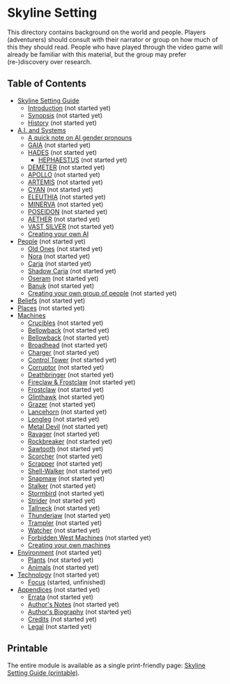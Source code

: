 # Skyline Setting

This directory contains background on the world and people.
Players (adventurers) should consult with their narrator or group on how much of this they should read.
People who have played through the video game will already be familiar with this material, but the group may prefer (re-)discovery over research.

## Table of Contents

<!-- +template files guide/setting web-table-of-contents -->

* [Skyline Setting Guide](010-front-matter.md)
  * [Introduction](015-introduction.md) (not started yet)
  * [Synopsis](020-synopsis.md) (not started yet)
  * [History](100-history.md) (not started yet)
* [A.I. and Systems](200-ai.md)
  * [A quick note on AI gender pronouns](203-ai-gender.md)
  * [GAIA](205-gaia.md) (not started yet)
  * [HADES](210-hades.md) (not started yet)
    * [HEPHAESTUS](215-hephaestus.md) (not started yet)
  * [DEMETER](220-demeter.md) (not started yet)
  * [APOLLO](225-apollo.md) (not started yet)
  * [ARTEMIS](230-artemis.md) (not started yet)
  * [CYAN](235-cyan.md) (not started yet)
  * [ELEUTHIA](240-eleuthia.md) (not started yet)
  * [MINERVA](245-minerva.md) (not started yet)
  * [POSEIDON](250-poseidon.md) (not started yet)
  * [AETHER](255-aether.md) (not started yet)
  * [VAST SILVER](260-vast-silver.md) (not started yet)
  * [Creating your own AI](280-creating-your-own.md)
* [People](300-people.md) (not started yet)
  * [Old Ones](305-old-ones.md) (not started yet)
  * [Nora](310-nora.md) (not started yet)
  * [Carja](315-carja.md) (not started yet)
  * [Shadow Carja](320-shadow-carja.md) (not started yet)
  * [Oseram](325-oseram.md) (not started yet)
  * [Banuk](330-banuk.md) (not started yet)
  * [Creating your own group of people](380-creating-your-own.md) (not started yet)
* [Beliefs](400-beliefs.md) (not started yet)
* [Places](500-places.md) (not started yet)
* [Machines](600-machines.md)
  * [Crucibles](605-crucibles.md) (not started yet)
  * [Bellowback](610-behemoth.md) (not started yet)
  * [Bellowback](612-bellowback.md) (not started yet)
  * [Broadhead](614-broadhead.md) (not started yet)
  * [Charger](616-charger.md) (not started yet)
  * [Control Tower](618-control-tower.md) (not started yet)
  * [Corruptor](620-corruptor.md) (not started yet)
  * [Deathbringer](622-deathbringer.md) (not started yet)
  * [Fireclaw & Frostclaw](626-fireclaw.md) (not started yet)
  * [Frostclaw](628-frostclaw.md) (not started yet)
  * [Glinthawk](630-glinthawk.md) (not started yet)
  * [Grazer](632-grazer.md) (not started yet)
  * [Lancehorn](634-lancehorn.md) (not started yet)
  * [Longleg](636-longleg.md) (not started yet)
  * [Metal Devil](640-metal-devil.md) (not started yet)
  * [Ravager](643-ravager.md) (not started yet)
  * [Rockbreaker](646-rockbreaker.md) (not started yet)
  * [Sawtooth](649-sawtooth.md) (not started yet)
  * [Scorcher](652-scorcher.md) (not started yet)
  * [Scrapper](655-scrapper.md) (not started yet)
  * [Shell-Walker](658-shell-walker.md) (not started yet)
  * [Snapmaw](661-snapmaw.md) (not started yet)
  * [Stalker](664-stalker.md) (not started yet)
  * [Stormbird](667-stormbird.md) (not started yet)
  * [Strider](670-strider.md) (not started yet)
  * [Tallneck](672-tallneck.md) (not started yet)
  * [Thunderjaw](675-thunderjaw.md) (not started yet)
  * [Trampler](678-trampler.md) (not started yet)
  * [Watcher](681-watcher.md) (not started yet)
  * [Forbidden West Machines](690-forbidden-west.md) (not started yet)
  * [Creating your own machines](695-creating-your-own.md)
* [Environment](700-environment.md) (not started yet)
  * [Plants](720-plants.md) (not started yet)
  * [Animals](740-animals.md) (not started yet)
* [Technology](750-technology.md) (not started yet)
  * [Focus](751-focus.md) (started, unfinished)
* [Appendices](900-appendices.md) (not started yet)
  * [Errata](940-errata.md) (not started yet)
  * [Author's Notes](950-author-notes.md) (not started yet)
  * [Author's Biography](955-author-bio.md) (not started yet)
  * [Credits](960-credits.md) (not started yet)
  * [Legal](980-legal.md) (not started yet)

<!-- -template files guide/setting web-table-of-contents -->

## Printable

The entire module is available as a single print-friendly page: [Skyline Setting Guide (printable)](print.md).
